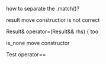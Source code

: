 
how to separate the .match()?


result move constructior is not correct

Result& operator=(Result&& rhs) { too

is_none move constructor

Test operator==